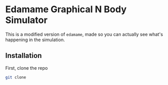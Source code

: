 # Edamame Graphical N Body Simulator

This is a modified version of `edamame`, made so you can actually see what's happening in the simulation.

## Installation

First, clone the repo

```bash
git clone
```

